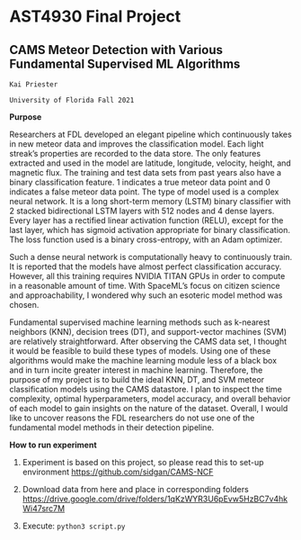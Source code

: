 # AST4930 Final Project
## CAMS Meteor Detection with Various Fundamental Supervised ML Algorithms

    Kai Priester

    University of Florida Fall 2021

**Purpose**

Researchers at FDL developed an elegant pipeline which continuously takes in new meteor data and improves the classification model. Each light streak’s properties are recorded to the data store. The only features extracted and used in the model are latitude, longitude, velocity, height, and magnetic flux. The training and test data sets from past years also have a binary classification feature. 1 indicates a true meteor data point and 0 indicates a false meteor data point. The type of model used is a complex neural network. It is a long short-term memory (LSTM) binary classifier with 2 stacked bidirectional LSTM layers with 512 nodes and 4 dense layers. Every layer has a rectified linear activation function (RELU), except for the last layer, which has sigmoid activation appropriate for binary classification. The loss function used is a binary cross-entropy, with an Adam optimizer. 

Such a dense neural network is computationally heavy to continuously train. It is reported that the models have almost perfect classification accuracy. However, all this training requires NVIDIA TITAN GPUs in order to compute in a reasonable amount of time. With SpaceML’s focus on citizen science and approachability, I wondered why such an esoteric model method was chosen.

Fundamental supervised machine learning methods such as k-nearest neighbors (KNN), decision trees (DT), and support-vector machines (SVM) are relatively straightforward. After observing the CAMS data set, I thought it would be feasible to build these types of models. Using one of these algorithms would make the machine learning module less of a black box and in turn incite greater interest in machine learning. Therefore, the purpose of my project is to build the ideal KNN, DT, and SVM meteor classification models using the CAMS datastore. 
I plan to inspect the time complexity, optimal hyperparameters, model accuracy, and overall behavior of each model to gain insights on the nature of the dataset. Overall, I would like to uncover reasons the FDL researchers do not use one of the fundamental model methods in their detection pipeline. 

**How to run experiment**

1. Experiment is based on this project, so please read this to set-up environment https://github.com/sidgan/CAMS-NCF

2. Download data from here and place in corresponding folders https://drive.google.com/drive/folders/1qKzWYR3U6pEvw5HzBC7v4hkWi47src7M

3. Execute: `python3 script.py`
